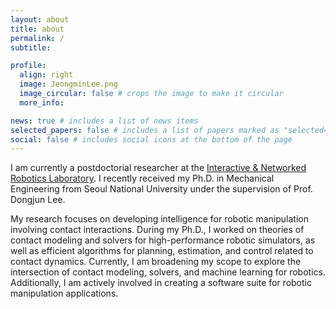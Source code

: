 ```yaml
---
layout: about
title: about
permalink: /
subtitle: 

profile:
  align: right
  image: JeongminLee.png
  image_circular: false # crops the image to make it circular
  more_info: 

news: true # includes a list of news items
selected_papers: false # includes a list of papers marked as "selected={true}"
social: false # includes social icons at the bottom of the page
---
```



I am currently a postdoctorial researcher at the [Interactive & Networked Robotics Laboratory](https://www.inrol.snu.ac.kr/). I recently received my Ph.D. in Mechanical Engineering from Seoul National University under the supervision of Prof. Dongjun Lee.

My research focuses on developing intelligence for robotic manipulation involving contact interactions. During my Ph.D., I worked on theories of contact modeling and solvers for high-performance robotic simulators, as well as efficient algorithms for planning, estimation, and control related to contact dynamics. Currently, I am broadening my scope to explore the intersection of contact modeling, solvers, and machine learning for robotics. Additionally, I am actively involved in creating a software suite for robotic manipulation applications.